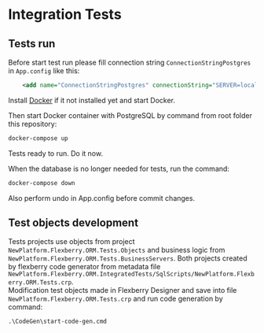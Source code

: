 ﻿# Integration Tests

## Tests run

Before start test run please fill connection string `ConnectionStringPostgres` in `App.config` like this:

```xml
    <add name="ConnectionStringPostgres" connectionString="SERVER=localhost;User ID=postgres;Password=p@ssw0rd;Port=5432;" />
```
Install [Docker](https://docker.com) if it not installed yet and start Docker.

Then start Docker container with PostgreSQL by command from root folder this repository:

```sh
docker-compose up
```

Tests ready to run. Do it now.

When the database is no longer needed for tests, run the command:

```sh
docker-compose down
```

Also perform undo in App.config before commit changes.

## Test objects development

Tests projects use objects from project `NewPlatform.Flexberry.ORM.Tests.Objects` and business logic from `NewPlatform.Flexberry.ORM.Tests.BusinessServers`. Both projects created by flexberry code generator from metadata file `NewPlatform.Flexberry.ORM.IntegratedTests/SqlScripts/NewPlatform.Flexberry.ORM.Tests.crp`.  
Modification test objects made in Flexberry Designer and save into file `NewPlatform.Flexberry.ORM.Tests.crp` and run code generation by command:

```
.\CodeGen\start-code-gen.cmd
```
